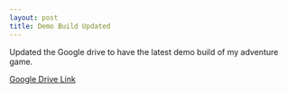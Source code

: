 ```yaml
---
layout: post
title: Demo Build Updated
---
```

Updated the Google drive to have the latest demo build of my adventure game.

[Google Drive Link](https://drive.google.com/drive/u/0/folders/1XM87y44xz8Jg3j4hBmtT19L_3nrJ9e68)
